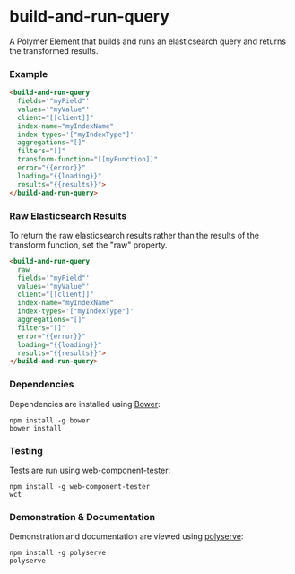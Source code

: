 # build-and-run-query

A Polymer Element that builds and runs an elasticsearch query and returns the transformed results.

### Example
```html
<build-and-run-query
  fields='"myField"'
  values='"myValue"'
  client="[[client]]"
  index-name="myIndexName"
  index-types='["myIndexType"]'
  aggregations="[]"
  filters="[]"
  transform-function="[[myFunction]]"
  error="{{error}}"
  loading="{{loading}}"
  results="{{results}}">
</build-and-run-query>
```

### Raw Elasticsearch Results

To return the raw elasticsearch results rather than the results of the transform function, set the "raw" property.

```html
<build-and-run-query
  raw
  fields='"myField"'
  values='"myValue"'
  client="[[client]]"
  index-name="myIndexName"
  index-types='["myIndexType"]'
  aggregations="[]"
  filters="[]"
  error="{{error}}"
  loading="{{loading}}"
  results="{{results}}">
</build-and-run-query>
```

### Dependencies

Dependencies are installed using [Bower](http://bower.io/):

    npm install -g bower
    bower install

### Testing

Tests are run using [web-component-tester](https://github.com/Polymer/web-component-tester):

    npm install -g web-component-tester
    wct

### Demonstration & Documentation

Demonstration and documentation are viewed using [polyserve](https://github.com/PolymerLabs/polyserve):

    npm install -g polyserve
    polyserve

